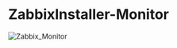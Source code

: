 # ZabbixInstaller-Monitor

![Zabbix_Monitor](https://github.com/ConanDW/ZabbixInstaller-Monitor/assets/32853335/a02eae80-3221-45e7-a9d9-249a964a7a32)
